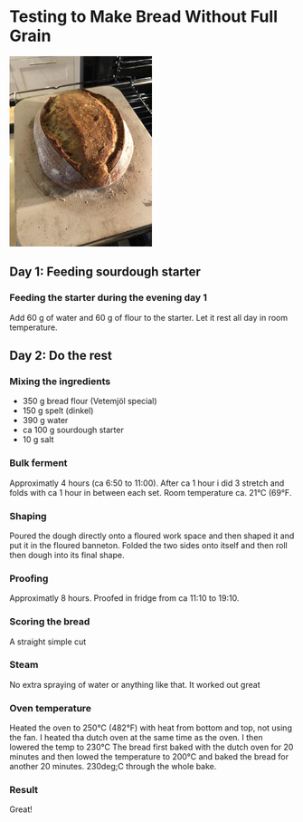 # Testing to Make Bread Without Full Grain

<img src="https://github.com/jemstedt/baking/blob/main/images/bread220405.jpg" alt="bread220405" width="50%"/>

## Day 1: Feeding sourdough starter
### Feeding the starter during the evening day 1
Add 60 g of water and 60 g of flour to the starter. Let it rest all day in room temperature.

## Day 2: Do the rest
### Mixing the ingredients
- 350 g bread flour (Vetemjöl special)
- 150 g spelt (dinkel)
- 390 g water 
- ca 100 g sourdough starter
- 10 g salt

### Bulk ferment
Approximatly 4 hours (ca 6:50 to 11:00). After ca 1 hour i did 3 stretch and folds with ca 1 hour in between each set.
Room temperature ca. 21&deg;C (69&deg;F.

### Shaping
Poured the dough directly onto a floured work space and then shaped it and put it in the floured banneton. Folded the two sides onto itself and then roll then dough into its final shape.

### Proofing
Approximatly 8 hours. Proofed in fridge from ca 11:10 to 19:10.

### Scoring the bread
A straight simple cut

### Steam
No extra spraying of water or anything like that. It worked out great

### Oven temperature 

Heated the oven to 250&deg;C (482&deg;F) with heat from bottom and top, not using the fan. I heated tha dutch oven at the same time as the oven. I then lowered the temp to 230&deg;C The bread first baked with the dutch oven for 20 minutes and then lowed the temperature to 200&deg;C and baked the bread for another 20 minutes. 230deg;C through the whole bake.

### Result
Great! 



